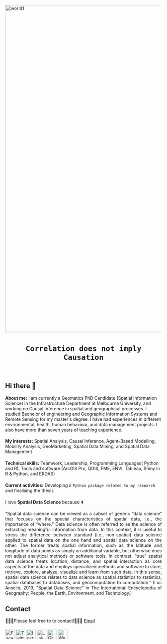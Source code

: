 <p align=”center”>

<img width="1050" alt="world1" src="https://user-images.githubusercontent.com/23660099/217056695-4dc17549-99f9-464b-a3e9-5a3a0181432d.png">

</p>



# <div align="center">`Correlation does not imply Causation`
  
<br/>

 
 
## Hi there :wave:
  
<p align="justify"> 
  
**About me:** I am currently a Geomatics PhD Candidate (Spatial Information Science) in the Infrastructure Department at Melbourne University, and working on Causal Inference in spatial and geographical processes. I studied Bachelor of engineering and Geographic Information Systems and Remote Sensing for my master's degree. I have had experiences in different environmental, health, human behaviour, and data management projects. I also have more than seven years of teaching experience. </p>
  
####
  
<p align="justify"> 
  
**My interests:** Spatial Analysis, Causal Inference, Agent-Based Modelling, Mobility Analysis, GeoMarketing, Spatial Data Mining, and Spatial Data 
Management</p>
  
####
  
<p align="justify"> 
  
**Technical skills:** Teamwork, Leadership, Programming Languages( Python and R), Tools and software (ArcGIS Pro, QGIS, FME, ENVI, Tableau, Shiny in R & Python, and ERDAS)</p>
  
####
  
**Current activities:** Developing a `Python package related to my research` and finalising the thesis

####

I love **Spatial Data Science** because :arrow_down:
  
 

<p align="justify"> 
"Spatial data science can be viewed as a subset of generic “data science” that focuses on the special characteristics of spatial data, i.e., the importance of “where.” Data science is often referred to as the science of extracting meaningful information from data. In this context, it is useful to stress the difference between standard (i.e., non-spatial) data science applied to spatial data on the one hand and spatial data science on the other. The former treats spatial information, such as the latitude and longitude of data points as simply an additional variable, but otherwise does not adjust analytical methods or software tools. In contrast, “true” spatial data science treats location, distance, and spatial interaction as core aspects of the data and employs specialized methods and software to store, retrieve, explore, analyze, visualize and learn from such data. In this sense, spatial data science relates to data science as spatial statistics to statistics, spatial databases to databases, and geocomputation to computation." (Luc Anselin, 2019, "Spatial Data Science" in The International Encyclopedia of Geography: People, the Earth, Environment, and Technology.)  </p> 
  
  
####  
  ## Contact

👨🏻‍💻Please feel free to to contact!💁🏻‍♂️ [Email](nakul.bhati@yahoo.in)

####

<a href="https://github.com/nakulbhati" target="_blank"><img src="https://raw.githubusercontent.com/nakulbhati/nakulbhati/master/contain/fb.png" alt="Facebook" width="30"></a>
<a href="https://twitter.com/local__tourist" target="_blank"><img src="https://raw.githubusercontent.com/nakulbhati/nakulbhati/master/contain/tw.png" alt="Twitter" width="30"></a>
<a href="https://www.instagram.com/local__tourist/" target="_blank"><img src="https://raw.githubusercontent.com/nakulbhati/nakulbhati/master/contain/ig.png" alt="Instagram" width="30"></a>
<a href="https://www.linkedin.com/in/kunwar-nakul-singh-bhati/" target="_blank"><img src="https://raw.githubusercontent.com/nakulbhati/nakulbhati/master/contain/in.png" alt="LinkedIn" width="30"></a>
<a href="https://github.com/nakulbhati" target="_blank"><img src="https://raw.githubusercontent.com/nakulbhati/nakulbhati/master/contain/git.png" alt="GitHub" width="30"></a>
<a href="https://github.com/nakulbhati" target="_blank"><img src="https://raw.githubusercontent.com/nakulbhati/nakulbhati/master/contain/www.png" alt="Website" width="30"></a>
